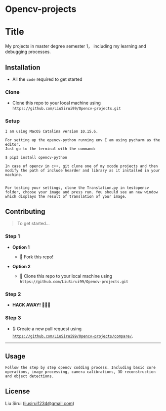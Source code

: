 # Opencv-projects


# Title

My projects in master degree semester 1， including my learning and debugging processes. 


## Installation
- All the `code` required to get started

### Clone

- Clone this repo to your local machine using `https://github.com/LiuSirui99/Opencv-projects.git`

### Setup

```
I am using MacOS Catalina version 10.15.6.

For setting up the opencv-python running env I am using pycharm as the editor. 
Just go to the terminal with the command: 

$ pip3 install opencv-python

In case of opencv in c++, git clone one of my xcode projects and then modify the path of include hearder and library as it installed in your machine.


For testing your settings, clone the Translation.py in testopencv folder, choose your image and press run. You should see an new window which displays the result of translation of your image.

```


## Contributing

> To get started...

### Step 1

- **Option 1**
    - 🍴 Fork this repo!

- **Option 2**
    - 👯 Clone this repo to your local machine using `https://github.com/LiuSirui99/Opencv-projects.git`

### Step 2

- **HACK AWAY!** 🔨🔨🔨

### Step 3

- 🔃 Create a new pull request using <a href="https://github.com/LiuSirui99/Opencv-projects/compare/" target="_blank">`https://github.com/LiuSirui99/Opencv-projects/compare/`</a>.

---

## Usage

```
Follow the step by step opencv codding process. Including basic core operations, image processing, camera calibrations, 3D reconstruction and object detections.
```


## License

Liu Sirui (liusirui1234@gmail.com)
